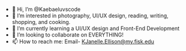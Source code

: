 - 👋 Hi, I’m @Kaebaeluvscode
- 👀 I’m interested in photography, UI/UX design, reading, writing, shopping, and cooking.
- 🌱 I’m currently learning a UI/UX design and Front-End Development
- 💞️ I’m looking to collaborate on EVERYTHING!
- 📫 How to reach me: Email- KJanelle.Ellison@my.fisk.edu

<!---
Kaebaeluvscode/Kaebaeluvscode is a ✨ special ✨ repository because its `README.md` (this file) appears on your GitHub profile.
You can click the Preview link to take a look at your changes.
--->
